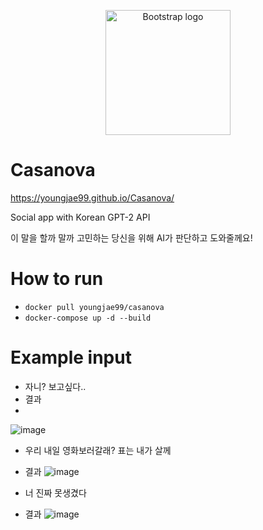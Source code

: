                                                                                                                                            
<p align="center">
  <a href="https://getbootstrap.com/">
    <img src="https://user-images.githubusercontent.com/6705096/128585646-0690663e-c1f9-4b54-b879-31449a089f35.png" alt="Bootstrap logo" width="200">
  </a>
</p>

# Casanova

https://youngjae99.github.io/Casanova/

Social app with Korean GPT-2 API

이 말을 할까 말까 고민하는 당신을 위해 AI가 판단하고 도와줄께요!

# How to run
- `docker pull youngjae99/casanova`
- `docker-compose up -d --build`

# Example input
- 자니? 보고싶다..
- 결과
- 
![image](https://user-images.githubusercontent.com/6705096/128650058-56464ec4-77d2-4f25-a00a-378c14fba315.png)

- 우리 내일 영화보러갈래? 표는 내가 살께
- 결과
![image](https://user-images.githubusercontent.com/6705096/128650090-8d61cb0f-143b-4043-8cff-818fa79ec16a.png)

- 너 진짜 못생겼다
- 결과
![image](https://user-images.githubusercontent.com/6705096/128650067-3880de0b-2759-4254-b6ee-ce5548d7394f.png)

